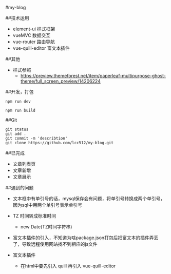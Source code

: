#my-blog

##技术运用
- element-ui    样式框架
- vueMVC        数据交互
- vue-router    路由导航
- vue-quill-editor  富文本插件

##其他
- 样式参照
    - https://preview.themeforest.net/item/paperleaf-multipurpose-ghost-theme/full_screen_preview/14206224

##开发，打包
```shell
npm run dev

npm run build
```

##Git
```shell
git status
git add .
git commit -m 'describtion'
git clone https://github.com/lcc512/my-blog.git
```


##已完成
- 文章列表页
- 文章新增
- 文章展示

##遇到的问题
- 文本框中有单引号的话，mysql保存会有问题，将单引号转换成两个单引号，因为sql中用两个单引号表示单引号
- TZ 时间转成标准时间
    - new Date(TZ时间字符串)
- 富文本插件的引入，不知道为啥package.json打包后把富文本的插件弄丢了，导致远程使用网站找不到相应的js文件
    
- 富文本插件
    - 在html中要先引入 quill 再引入 vue-quill-editor
    